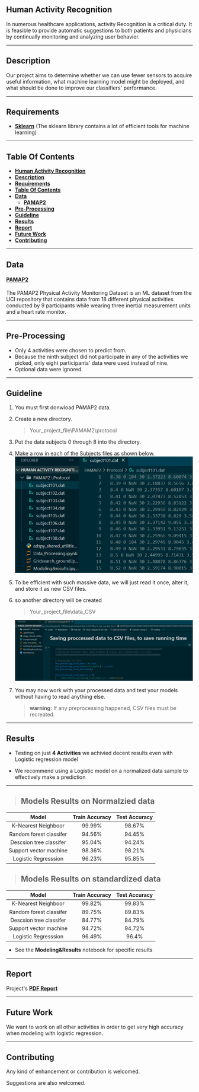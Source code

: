 
## **Human Activity Recognition**
In numerous healthcare applications, activity Recognition is a critical duty. It is feasible to provide automatic suggestions to both patients and physicians by continually monitoring and analyzing user behavior.
___
## **Description**
Our project aims to determine whether we can use fewer sensors to acquire useful information, what machine learning model might be deployed, and what should be done to improve our classifiers' performance.
___
## **Requirements**
- [**Sklearn**](https://scikit-learn.org/stable/install.html) (The sklearn library contains a lot of efficient tools for machine learning)

___
## **Table Of Contents**
- [**Human Activity Recognition**](#human-activity-recognition)
- [**Description**](#description)
- [**Requirements**](#requirements)
- [**Table Of Contents**](#table-of-contents)
- [**Data**](#data)
    - [**PAMAP2**](#pamap2)
- [**Pre-Processing**](#pre-processing)
- [**Guideline**](#guideline)
- [**Results**](#results)
- [**Report**](#report)
- [**Future Work**](#future-work)
- [**Contributing**](#contributing)

___
## **Data**
#### **[PAMAP2](https://archive.ics.uci.edu/ml/datasets/PAMAP2+Physical+Activity+Monitoring)** 
The PAMAP2 Physical Activity Monitoring Dataset is an ML dataset from the UCI repository that contains data from 18 different physical activities conducted by 9 participants while wearing three inertial measurement units and a heart rate monitor. 
___


## **Pre-Processing**
* Only 4 activities were chosen to predict from.
* Because the ninth subject did not participate in any of the activities we picked, only eight participants' data were used instead of nine.
* Optional data were ignored.

___
## **Guideline**  

1. You must first donwload PAMAP2 data.
1. Create a new directory. 
   >Your_project_file\PAMAM2\protocol 
1. Put the data subjects 0 through 8 into the directory.
2. Make a row in each of the Subjects files as shown below.![guide lines](Compressed.gif)
3. To be efficient with such massive data, we will just read it once, alter it, and store it as new CSV files.
4. so another directory will be created
    >Your_project_file\data_CSV 

    ![guide lines](save_CSV.gif)
5. You may now work with your processed data and test your models without having to read anything else. 
   > **warning:**
   > If any preprocessing happened, CSV files must be recreated.

___

## **Results**

- Testing on just **4 Activities** we achivied decent results even with Logistic regression model

- We recommend  using  a Logistic model on a normalized data sample to effectively make a prediction 
___
>## Models Results on Normalzied data

| Model | Train Accuracy | Test Accuracy |
|:------:|:------:|:------:|
| K-Nearest Neighboor       | 99.99%   |98.67%|
| Random forest classifer   | 94.56%   |94.45%|
| Descsion tree classifer   | 95.04%   |94.24%|
| Support vector machine    | 98.36%   |98.21%|
| Logistic Regresssion      | 96.23%   |95.85%|

>## Models Results on standardized data

| Model | Train Accuracy | Test Accuracy |
|:------:|:------:|:------:|
| K-Nearest Neighboor       | 99.82%   |99.83%|
| Random forest classifer   | 89.75%   |89.83%|
| Descsion tree classifer   | 84.77%   |84.79%|
| Support vector machine    | 94.72%   |94.72%|
| Logistic Regresssion      | 96.49%   |96.4%|

- See the **Modeling&Results** notebook for specific results

---
## **Report**

Project's **[PDF Report](Human_activity_recognition.pdf)**

---
## **Future Work**

We want to work on all other activities in order to get very high accuracy when modeling with logistic regression.

---
## **Contributing**
Any kind of enhancement or contribution is welcomed.

Suggestions are also welcomed.







